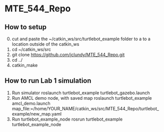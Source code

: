 # MTE_544_Repo
## How to setup
0. cut and paste the ~/catkin_ws/src/turtlebot_example folder to a to a location outside of the catkin_ws
1. cd ~/catkin_ws/src
2. git clone https://github.com/jclundy/MTE_544_Repo.git
3. cd ../ 
4. catkin_make

## How to run Lab 1 simulation
1. Run simulator
roslaunch turtlebot_example turtlebot_gazebo.launch
2. Run AMCL demo node, with saved map
roslaunch turtlebot_example amcl_demo.launch map_file:=/home/YOUR_NAME/catkin_ws/src/MTE_544_Repo/turtlebot_example/new_map.yaml
3. Run turtlebot_example_node
rosrun turtlebot_example turtlebot_example_node

